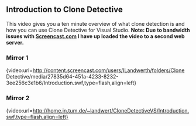 ## Introduction to Clone Detective
This video gives you a ten minute overview of what clone detection is and how you can use Clone Detective for Visual Studio.
**Note: Due to bandwidth issues with [Screencast.com](http://www.screencast.com) I have up loaded the video to a second web server.**
### Mirror 1
{video:url=http://content.screencast.com/users/ILandwerth/folders/Clone Detective/media/27835d64-451a-4233-8232-3ee256c3e1b6/Introduction.swf,type=flash,align=left}
### Mirror 2
{video:url=http://home.in.tum.de/~landwert/CloneDetectiveVS/Introduction.swf,type=flash,align=left}
